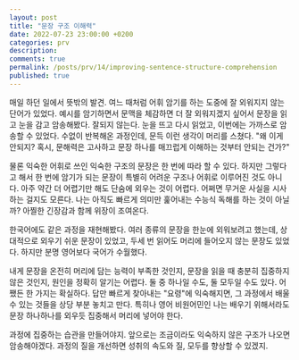 ```yaml
---
layout: post
title: "문장 구조 이해력"
date: 2022-07-23 23:00:00 +0200
categories: prv
description: 
comments: true
permalink: /posts/prv/14/improving-sentence-structure-comprehension
published: true
---
```


매일 하던 일에서 뜻밖의 발견. 여느 때처럼 어휘 암기를 하는 도중에 잘 외워지지 않는 단어가 있었다. 예시를 암기하면서 문맥을 체감하면 더 잘 외워지겠지 싶어서 문장을 읽고 눈을 감고 암송해봤다. 잘되지 않는다. 눈을 뜨고 다시 읽었고, 이번에는 가까스로 암송할 수 있었다. 수없이 반복해온 과정인데, 문득 이런 생각이 머리를 스쳤다. "왜 이게 안되지? 혹시, 문해력은 고사하고 문장 하나를 매끄럽게 이해하는 것부터 안되는 건가?"

물론 익숙한 어휘로 쓰인 익숙한 구조의 문장은 한 번에 따라 할 수 있다. 하지만 그렇다고 해서 한 번에 암기가 되는 문장이 특별히 어려운 구조나 어휘로 이루어진 것도 아니다. 아주 약간 더 어렵기만 해도 단숨에 외우는 것이 어렵다. 어쩌면 무거운 사실을 시사하는 걸지도 모른다. 나는 아직도 빠르게 의미만 훑어내는 수능식 독해를 하는 것이 아닐까? 아찔한 긴장감과 함께 위장이 조여온다.

한국어에도 같은 과정을 재현해봤다. 여러 종류의 문장을 한눈에 외워보려고 했는데, 상대적으로 외우기 쉬운 문장이 있었고, 두세 번 읽어도 머리에 들어오지 않는 문장도 있었다. 하지만 분명 영어보다 국어가 수월했다.

내게 문장을 온전히 머리에 담는 능력이 부족한 것인지, 문장을 읽을 때 충분히 집중하지 않은 것인지, 원인을 정확히 알기는 어렵다. 둘 중 하나일 수도, 둘 모두일 수도 있다. 어쨌든 한 가지는 확실하다. 답만 빠르게 찾아내는 "요령"에 익숙해지면, 그 과정에서 배울 수 있는 것들을 상당 부분 놓치고 만다. 특히나 영어 비원어민인 나는 배우기 위해서라도 문장 하나하나를 외우듯 집중해서 머리에 넣어야 한다.

과정에 집중하는 습관을 만들어야지. 앞으로는 조금이라도 익숙하지 않은 구조가 나오면 암송해야겠다. 과정의 질을 개선하면 성취의 속도와 질, 모두를 향상할 수 있겠지.
